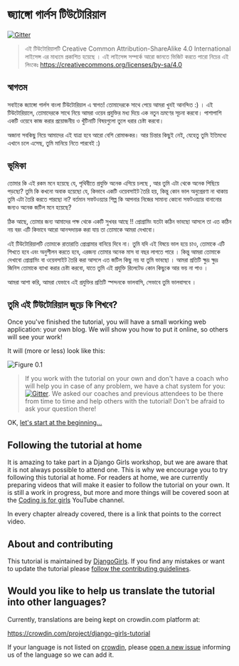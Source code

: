 # জ্যাঙ্গো গার্লস টিউটোরিয়াল 

[![Gitter](https://badges.gitter.im/DjangoGirls/tutorial.svg)](https://gitter.im/DjangoGirls/tutorial)

> এই টিউটোরিয়ালটি Creative Common Attribution-ShareAlike 4.0 International লাইসেন্স এর মাধ্যমে প্রকাশিত হয়েছে । এই লাইসেন্স সম্পর্কে আরো জানতে ভিজিট করতে পারো নিচের এই লিংকেঃ https://creativecommons.org/licenses/by-sa/4.0 

## স্বাগতম 

সবাইকে জ্যাঙ্গো গার্লস বাংলা টিউটোরিয়াল এ স্বাগত! তোমাদেরকে সাথে পেয়ে আমরা খুবই আনন্দিত :) । এই টিউটোরিয়ালে, তোমাদেরকে সাথে নিয়ে আমরা ওয়েব প্রযুক্তির মধ্য দিয়ে এক নতুন ভ্রমণের সূচনা করবো। পাশাপাশি একটি ওয়েবে কাজ করার প্রয়োজনীয় ও খুঁটিনাটি বিষয়গুলো তুলে ধরার চেষ্টা করবো।

অজানা সবকিছু নিয়ে আমাদের এই যাত্রা হবে আরো বেশি রোমাঞ্চকর। আর চিন্তার কিছুই নেই, যেহেতু তুমি ইতিমধ্যে এখানে চলে এসেছ, তুমি মানিয়ে নিতে পারবেই :)

## ভূমিকা

তোমার কি এই রকম মনে হয়েছে যে, পৃথিবীতে প্রযুক্তি অনেক এগিয়ে চলছে , আর তুমি এটা থেকে অনেক পিছিয়ে পড়ছো? তুমি কি কখনো অবাক হয়েছো যে, কিভাবে একটি ওয়েবসাইট তৈরি হয়, কিন্তু কোন ভাল অনুপ্রেরণা না থাকায় তুমি এটা তৈরি করতে পারছো না? বর্তমান সফটওয়্যার শিল্প কি আপনার নিজের সামান্য কোনো সফটওয়্যার বানানোর জন্যও অনেক জটিল মনে হয়েছে?

ঠিক আছে, তোমার জন্য আমাদের পক্ষ থেকে একটি সুখবর আছে !! প্রোগ্রামিং যতটা কঠিন ভাবছো আসলে তা এত কঠিন নয় বরং এটি কিভাবে আরো আনন্দদায়ক করা যায় তা তোমাকে আমরা দেখাবো। 

এই টিউটোরিয়ালটি তোমাকে রাতারাতি প্রোগ্রামার বানিয়ে দিবে না। তুমি যদি এই বিষয়ে ভাল হয়ে চাও, তোমাকে এটি শিখতে হবে এবং অনুশীলন করতে হবে, এরজন্য তোমার অনেক মাস বা বছর লাগতে পারে । কিন্তু আমরা তোমাকে দেখাবো প্রোগ্রামিং বা ওয়েবসাইট তৈরি করা আসলে এত জটিল কিছু নয় যা তুমি ভাবছো । আমরা প্রতিটি ক্ষুদ্র ক্ষুদ্র জিনিস তোমাকে ব্যাখা করার চেষ্টা করবো, যাতে তুমি এই প্রযুক্তি রিলেটেড কোন কিছুকে আর ভয় না পাও । 

আমরা আশা করি, আমরা যেভাবে এই প্রযুক্তির প্রতিটি স্পন্দনকে ভালবাসি, সেভাবে তুমি ভালবাসবে । 

## তুমি এই টিউটোরিয়াল জুড়ে কি শিখবে? 

Once you've finished the tutorial, you will have a small working web application: your own blog. We will show you how to put it online, so others will see your work!

It will (more or less) look like this:

![Figure 0.1](images/application.png)

> If you work with the tutorial on your own and don't have a coach who will help you in case of any problem, we have a chat system for you: [![Gitter](https://badges.gitter.im/DjangoGirls/tutorial.svg)](https://gitter.im/DjangoGirls/tutorial). We asked our coaches and previous attendees to be there from time to time and help others with the tutorial! Don't be afraid to ask your question there!

OK, [let's start at the beginning…](./how_the_internet_works/README.md)

## Following the tutorial at home

It is amazing to take part in a Django Girls workshop, but we are aware that it is not always possible to attend one. This is why we encourage you to try following this tutorial at home. For readers at home, we are currently preparing videos that will make it easier to follow the tutorial on your own. It is still a work in progress, but more and more things will be covered soon at the [Coding is for girls](https://www.youtube.com/channel/UC0hNd2uW8jTR5K3KBzRuG2A/feed) YouTube channel.

In every chapter already covered, there is a link that points to the correct video.

## About and contributing

This tutorial is maintained by [DjangoGirls](https://djangogirls.org/). If you find any mistakes or want to update the tutorial please [follow the contributing guidelines](https://github.com/DjangoGirls/tutorial/blob/master/README.md).

## Would you like to help us translate the tutorial into other languages?

Currently, translations are being kept on crowdin.com platform at:

https://crowdin.com/project/django-girls-tutorial

If your language is not listed on [crowdin](https://crowdin.com/), please [open a new issue](https://github.com/DjangoGirls/tutorial/issues/new) informing us of the language so we can add it.